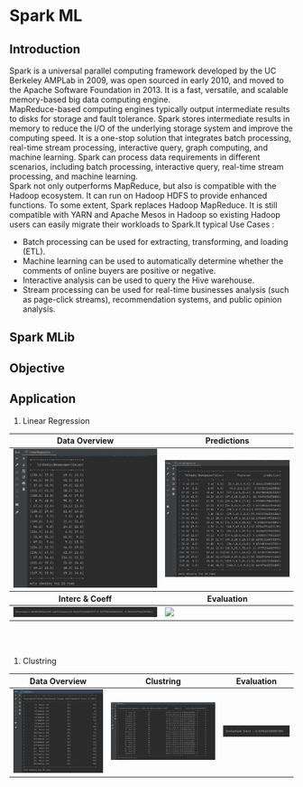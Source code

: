 # Spark ML

## Introduction 
Spark is a universal parallel computing framework developed by the UC Berkeley AMPLab in 2009, was open sourced in early 2010, and moved to the Apache Software Foundation in 2013. It is a fast, versatile, and scalable memory-based big data computing engine.<br>
MapReduce-based computing engines typically output intermediate results to disks for storage and fault tolerance. Spark stores intermediate results in memory to reduce the I/O of the underlying storage system and improve the computing speed. It is a one-stop solution that integrates batch processing, real-time stream processing, interactive query, graph computing, and machine learning. Spark can process data requirements in different scenarios, including batch processing, interactive query, real-time stream processing, and machine learning. <br>
Spark not only outperforms MapReduce, but also is compatible with the Hadoop ecosystem. It can run on Hadoop HDFS to provide enhanced functions. To some extent, Spark replaces Hadoop MapReduce. It is still compatible with YARN and Apache Mesos in Hadoop so existing Hadoop users can easily migrate their workloads to Spark.It typical Use Cases :
- Batch processing can be used for extracting, transforming, and loading (ETL).
- Machine learning can be used to automatically determine whether the comments of online buyers are positive or negative.
- Interactive analysis can be used to query the Hive warehouse.
- Stream processing can be used for real-time businesses analysis (such as page-click streams), recommendation systems, and public opinion analysis.<br>

## Spark MLib


## Objective


## Application
1. Linear Regression
<table >
    <thead>
        <tr>
            <th>Data Overview</th>
            <th>Predictions</th>
        </tr>
    </thead>
    <tbody>
        <tr>
            <td><img src="Screenshots/1.png"></td>
            <td><img src="Screenshots/2.png"></td>
        </tr>
    </tbody>
   <thead>
        <tr>
            <th>Interc & Coeff</th>
            <th>Evaluation</th>
        </tr>
    </thead>
    <tbody>
        <tr>
            <td><img src="Screenshots/3.png"></td>
            <td><img src="Screenshots/"></td>
        </tr>
    </tbody>
</table>
<br><br>

1. Clustring
<table >
    <thead>
        <tr>
            <th>Data Overview</th>
            <th>Clustring</th>
            <th>Evaluation</th>
        </tr>
    </thead>
    <tbody>
        <tr>
            <td><img src="Screenshots/4.png"></td>
            <td><img src="Screenshots/5.png"></td>
            <td><img src="Screenshots/6.png"></td>
        </tr>
    </tbody>
</table>
<br><br>
